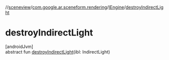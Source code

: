 //[sceneview](../../../index.md)/[com.google.ar.sceneform.rendering](../index.md)/[IEngine](index.md)/[destroyIndirectLight](destroy-indirect-light.md)

# destroyIndirectLight

[androidJvm]\
abstract fun [destroyIndirectLight](destroy-indirect-light.md)(ibl: IndirectLight)
